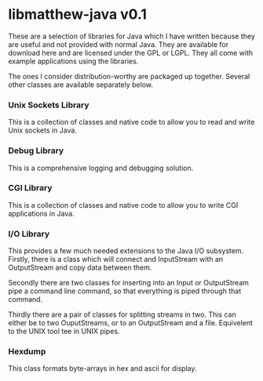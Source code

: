 # libmatthew-java v0.1

These are a selection of libraries for Java which I have written because they
are useful and not provided with normal Java. They are available for download
here and are licensed under the GPL or LGPL. They all come with example
applications using the libraries. 

The ones I consider distribution-worthy are packaged up together. Several other
classes are available separately below. 

### Unix Sockets Library

This is a collection of classes and native code to allow you to read and write
Unix sockets in Java. 

### Debug Library

This is a comprehensive logging and debugging solution. 

### CGI Library

This is a collection of classes and native code to allow you to write CGI
applications in Java. 

### I/O Library

This provides a few much needed extensions to the Java I/O subsystem. Firstly,
there is a class which will connect and InputStream with an OutputStream and
copy data between them. 

Secondly there are two classes for inserting into an Input or OutputStream pipe
a command line command, so that everything is piped through that command. 

Thirdly there are a pair of classes for splitting streams in two. This can
either be to two OuputStreams, or to an OutputStream and a file. Equivelent to
the UNIX tool tee in UNIX pipes. 

### Hexdump

This class formats byte-arrays in hex and ascii for display.
